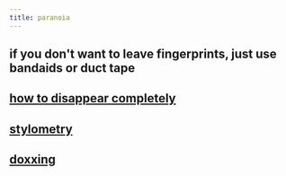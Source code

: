 ```yaml
---
title: paranoia
---
```


## if you don't want to leave fingerprints, just use bandaids or duct tape
## [how to disappear completely](https://eldritchdata.neocities.org/CGFTPU/HowToDisappear.html)
## [stylometry](https://eldritchdata.neocities.org/CGFTPU/Stylometry.html)
## [doxxing](https://eldritchdata.neocities.org/CGFTPU/DoxingIntroductionAndMethodology.html)
##
